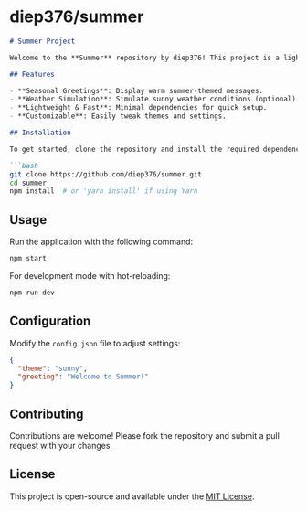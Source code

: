 # diep376/summer

```markdown
# Summer Project

Welcome to the **Summer** repository by diep376! This project is a lightweight, seasonal-themed application designed to bring a touch of summer to your development workflow.

## Features

- **Seasonal Greetings**: Display warm summer-themed messages.
- **Weather Simulation**: Simulate sunny weather conditions (optional).
- **Lightweight & Fast**: Minimal dependencies for quick setup.
- **Customizable**: Easily tweak themes and settings.

## Installation

To get started, clone the repository and install the required dependencies:

```bash
git clone https://github.com/diep376/summer.git
cd summer
npm install  # or 'yarn install' if using Yarn
```

## Usage

Run the application with the following command:

```bash
npm start
```

For development mode with hot-reloading:

```bash
npm run dev
```

## Configuration

Modify the `config.json` file to adjust settings:

```json
{
  "theme": "sunny",
  "greeting": "Welcome to Summer!"
}
```

## Contributing

Contributions are welcome! Please fork the repository and submit a pull request with your changes.

## License

This project is open-source and available under the [MIT License](LICENSE).
```
